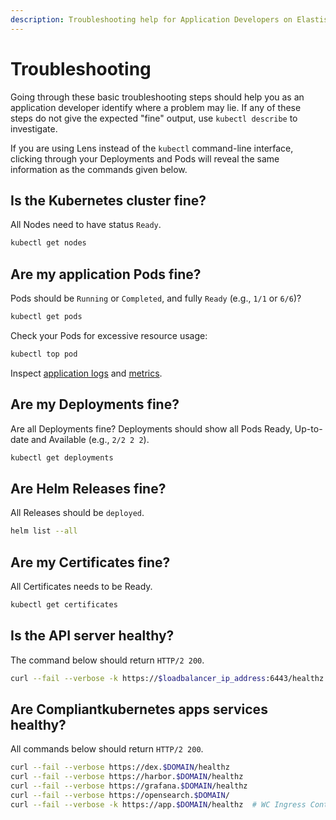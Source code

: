 ```yaml
---
description: Troubleshooting help for Application Developers on Elastisys Compliant Kubernetes, the security-hardened Kubernetes distribution
---
```


# Troubleshooting

Going through these basic troubleshooting steps should help you as an application developer identify where a problem may lie. If any of these steps do not give the expected "fine" output, use `kubectl describe` to investigate.

If you are using Lens instead of the `kubectl` command-line interface, clicking through your Deployments and Pods will reveal the same information as the commands given below.

## Is the Kubernetes cluster fine?

All Nodes need to have status `Ready`.

```bash
kubectl get nodes
```

## Are my application Pods fine?

Pods should be `Running` or `Completed`, and fully `Ready` (e.g., `1/1` or `6/6`)?

```bash
kubectl get pods
```

Check your Pods for excessive resource usage:

```bash
kubectl top pod
```

Inspect [application logs](logs.md) and [metrics](metrics.md).

## Are my Deployments fine?

Are all Deployments fine? Deployments should show all Pods Ready, Up-to-date and Available (e.g., `2/2 2 2`).

```bash
kubectl get deployments
```

## Are Helm Releases fine?

All Releases should be `deployed`.

```bash
helm list --all
```

## Are my Certificates fine?

All Certificates needs to be Ready.

```bash
kubectl get certificates
```

## Is the API server healthy?
The command below should return `HTTP/2 200`.
```sh
curl --fail --verbose -k https://$loadbalancer_ip_address:6443/healthz
```

## Are Compliantkubernetes apps services healthy?
All commands below should return `HTTP/2 200`.

```sh
curl --fail --verbose https://dex.$DOMAIN/healthz
curl --fail --verbose https://harbor.$DOMAIN/healthz
curl --fail --verbose https://grafana.$DOMAIN/healthz
curl --fail --verbose https://opensearch.$DOMAIN/
curl --fail --verbose -k https://app.$DOMAIN/healthz  # WC Ingress Controller
```

